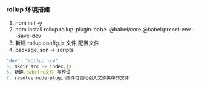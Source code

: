 ### rollup 环境搭建

1. npm init -y
2. npm install rollup rollup-plugin-babel @babel/core @babel/preset-env --save-dev
3. 新建 rollup.config.js 文件,配置文件
4. package.json -> scripts

```js
"dev": "rollup -cw"
5. mkdir src -> index.js
6. 新建.babelrc文件 写预设
7. resolve-node-plugin插件可自动引入文件夹中的文件
```
